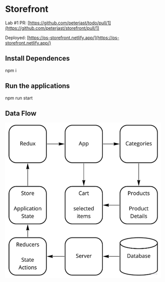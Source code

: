 # Storefront

Lab #1 PR: [https://github.com/peterjast/todo/pull/1](https://github.com/peterjast/storefront/pull/1)

Deployed: [https://ps-storefront.netlify.app/](https://ps-storefront.netlify.app/)

## Install Dependences

npm i

## Run the applications

npm run start

## Data Flow

![to do dataflow](./src/assets/uml.jpg)
